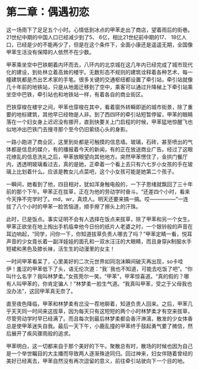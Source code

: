 # 第二章：偶遇初恋

这一场雨下了足足五个小时。心情低到冰点的甲苯走出了商店，望着雨后的街巷。21世纪中期的中国人口已经减少到了5、 6亿，相比21世纪前中期的17、 18亿人口，已经是少的不能再少了，但是在这个条件下，全面小康还是遥遥无期，全国像甲苯生活没有保障的人依然不在少数。

甲苯乘坐空中巴铁朝着内环而去，八环内的北京城在这几年内已经完成了城市现代化的建设，到处林立着高耸的楼宇。无数形态不规则的建筑诠释着各种艺术，每一幢建筑都是杰出艺术家的手笔。很多关键的交通枢纽都设置了牵引站，牵引站就像几十年前的地铁站，只是从地面迁移到了空中，乘客可以通过升降梯上下牵引站乘坐空中巴铁，牵引站也和地铁站一样，有着各自的商业街区。

巴铁穿梭在楼宇之间，甲苯也穿梭在其中，看着窗外转瞬即逝的城市街景，除了重要的地标建筑，其他早已经物是人非。到了西四环的牵引站短暂停留，甲苯的眼睛落在一个妇女身上迟迟没有挪开，直到快要关上门启程的时候，甲苯猛地惊醒飞也似地冲出巴铁门去搜寻那个至今仍旧萦绕心头的身影。

一路小跑进了商业区，这里到处都是可触摸的信息墙。玻璃，石砖，甚至喷出的气体都是信息的媒介，有的播报着今天的新闻，有的正在放送商业广告。经过了这眼花缭乱的信息洗礼之后，甲苯放眼望向其他地方。突然甲苯愣住了，金拱门餐厅内，透透明玻璃看过去，真的是她，正牵着一个看上去只有六七岁小女孩的手在玻璃上比划着什么。应该是教女儿点菜吧，这个小女孩可能是她第二个孩子。

一瞬间，她看到了他，四目相对，犹如浑身触电般的，一下子思绪就飘回了三十年前的那个下午。甲苯正在拔草，正在为他的劳动学时奋斗。“还差四个小时，看来今天挣不完学时了。md，wr，真烦人。明天还要来搞一搞。哎—————”一连拔了八个小时的甲苯一脸苦恼道，顺手擦了擦头上的汗珠。

此时，已是饭点。事实证明不会有人选择在饭点来拔草，除了甲苯和另一个女生。甲苯正欲坐在地上掏出手机临幸他今日份的纸片人老婆之时，一个银铃般的声音在耳边响起，“同学，问你一下，你知道拔草负责人哪去了吗？”甲苯定睛一看，悦耳声音的少女竟长着一副洋娃娃的面孔和一双水汪汪的大眼睛，而且身穿jk制服水手短裙和黑色及膝长袜，活生生的动漫里的女主！

一时间甲苯看呆了，心里美好的二次元世界如同泡沫瞬间破灭再出现，so卡哇伊！羞涩的甲苯低下了头，语无伦次道：“我\`\`我也不知道，可能去吃饭了吧”。“你叫什么名字？我叫林梦柔。”女孩莞尔一笑。“甲苯”，甲苯惊喜道。“真的假的？哪有人叫甲苯的，你肯定骗人！”林梦柔一脸生气道。“我真叫甲苯，受之于父母我也没办法”，这回甲苯真无奈了。

直至夜色降临，甲苯和林梦柔有岔没一茬地聊着，知道负责人回来。之后，甲苯几乎天天同一时间来这拔草，因为每天只有这短短的两个小时林梦柔才有空来拔草，尽管劳动学时早已经满了。而且每次到最后林梦柔都会香汗淋漓，散发的少女体香总是使甲苯迷失自我。最后一天下午，小鹿乱撞的甲苯终于鼓起勇气要了微信，然后展开了疾风骤雨般的追求。

甲苯明白，这一切都来自于那个美好的下午。聚散总有时，散场的时候也因为自己是一个举世瞩目的大主播而导致两人逐渐殊途同归。回过神来，妇女伴随着曾经的美好已经离去，甲苯自然没有再次逗留的意义，前往牵引站驶向下一个目的地。



